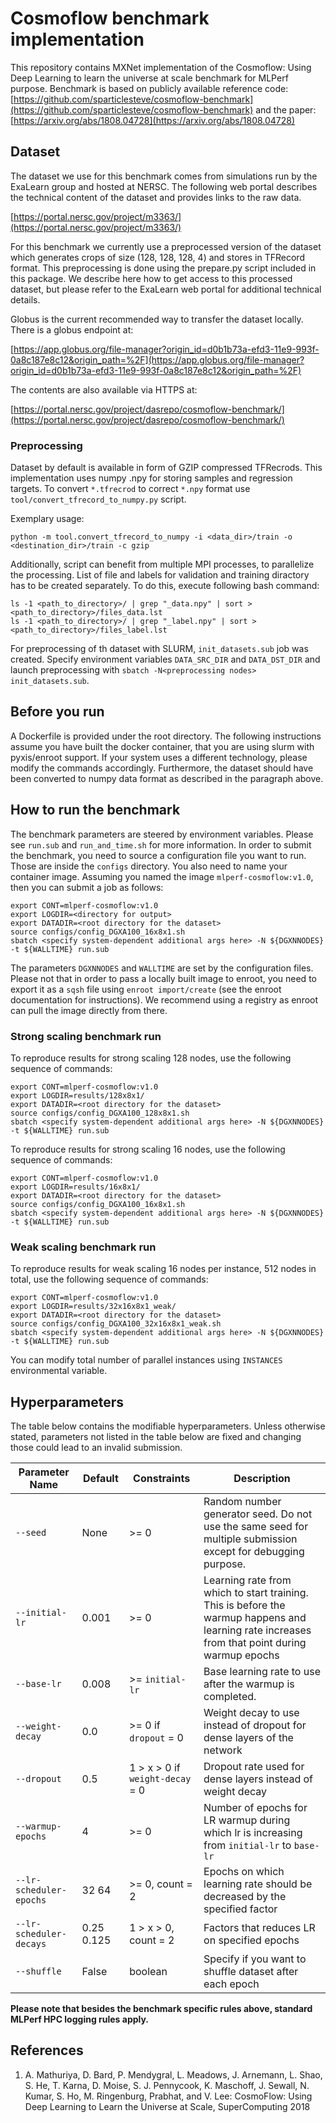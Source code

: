 # Cosmoflow benchmark implementation

This repository contains MXNet implementation of the Cosmoflow: Using Deep Learning to learn the universe at scale benchmark for MLPerf purpose.
Benchmark is based on publicly available reference code: [https://github.com/sparticlesteve/cosmoflow-benchmark](https://github.com/sparticlesteve/cosmoflow-benchmark) 
and the paper: [https://arxiv.org/abs/1808.04728](https://arxiv.org/abs/1808.04728)


## Dataset

The dataset we use for this benchmark comes from simulations run by the ExaLearn group and hosted at NERSC. The following web portal describes the technical content of the dataset and provides links to the raw data.

[https://portal.nersc.gov/project/m3363/](https://portal.nersc.gov/project/m3363/)

For this benchmark we currently use a preprocessed version of the dataset which generates crops of size (128, 128, 128, 4) and stores in TFRecord format. This preprocessing is done using the prepare.py script included in this package. We describe here how to get access to this processed dataset, but please refer to the ExaLearn web portal for additional technical details.

Globus is the current recommended way to transfer the dataset locally. There is a globus endpoint at:

[https://app.globus.org/file-manager?origin_id=d0b1b73a-efd3-11e9-993f-0a8c187e8c12&origin_path=%2F](https://app.globus.org/file-manager?origin_id=d0b1b73a-efd3-11e9-993f-0a8c187e8c12&origin_path=%2F)

The contents are also available via HTTPS at:

[https://portal.nersc.gov/project/dasrepo/cosmoflow-benchmark/](https://portal.nersc.gov/project/dasrepo/cosmoflow-benchmark/)


### Preprocessing

Dataset by default is available in form of GZIP compressed TFRecrods. This implementation uses numpy .npy for storing samples and regression targets.
To convert `*.tfrecrod` to correct `*.npy` format use `tool/convert_tfrecord_to_numpy.py` script.

Exemplary usage:
```
python -m tool.convert_tfrecord_to_numpy -i <data_dir>/train -o <destination_dir>/train -c gzip
```
Additionally, script can benefit from multiple MPI processes, to parallelize the processing.
List of file and labels for validation and training diractory has to be created separately. To do this, execute following bash command:
```
ls -1 <path_to_directory>/ | grep "_data.npy" | sort > <path_to_directory>/files_data.lst
ls -1 <path_to_directory>/ | grep "_label.npy" | sort > <path_to_directory>/files_label.lst
```

For preprocessing of th dataset with SLURM, `init_datasets.sub` job was created. Specify environment variables `DATA_SRC_DIR` and `DATA_DST_DIR` and launch preprocessing with `sbatch -N<preprocessing nodes> init_datasets.sub`.

## Before you run
A Dockerfile is provided under the root directory. The following instructions assume you have built the docker container, that you are using slurm with pyxis/enroot support. If your system
uses a different technology, please modify the commands accordingly. Furthermore, the dataset should have been converted to numpy data format as described in the paragraph above.

## How to run the benchmark
The benchmark parameters are steered by environment variables. Please see `run.sub` and `run_and_time.sh`  for more information.
In order to submit the benchmark, you need to source a configuration file you want to run. Those are inside the `configs` directory.
You also need to name your container image. Assuming you named the image `mlperf-cosmoflow:v1.0`, then you can submit a job as follows:

```
export CONT=mlperf-cosmoflow:v1.0
export LOGDIR=<directory for output>
export DATADIR=<root directory for the dataset>
source configs/config_DGXA100_16x8x1.sh
sbatch <specify system-dependent additional args here> -N ${DGXNNODES} -t ${WALLTIME} run.sub
```

The parameters `DGXNNODES` and `WALLTIME` are set by the configuration files.
Please not that in order to pass a locally built image to enroot, you need to export it as a `sqsh` file using `enroot import/create` (see the enroot documentation for instructions). 
We recommend using a registry as enroot can pull the image directly from there.

### Strong scaling benchmark run
To reproduce results for strong scaling 128 nodes, use the following sequence of commands:
```
export CONT=mlperf-cosmoflow:v1.0
export LOGDIR=results/128x8x1/
export DATADIR=<root directory for the dataset>
source configs/config_DGXA100_128x8x1.sh
sbatch <specify system-dependent additional args here> -N ${DGXNNODES} -t ${WALLTIME} run.sub
```

To reproduce results for strong scaling 16 nodes, use the following sequence of commands:
```
export CONT=mlperf-cosmoflow:v1.0
export LOGDIR=results/16x8x1/
export DATADIR=<root directory for the dataset>
source configs/config_DGXA100_16x8x1.sh
sbatch <specify system-dependent additional args here> -N ${DGXNNODES} -t ${WALLTIME} run.sub
```


### Weak scaling benchmark run
To reproduce results for weak scaling 16 nodes per instance, 512 nodes in total, use the following sequence of commands:
```
export CONT=mlperf-cosmoflow:v1.0
export LOGDIR=results/32x16x8x1_weak/
export DATADIR=<root directory for the dataset>
source configs/config_DGXA100_32x16x8x1_weak.sh
sbatch <specify system-dependent additional args here> -N ${DGXNNODES} -t ${WALLTIME} run.sub
```

You can modify total number of parallel instances using `INSTANCES` environmental variable.

## Hyperparameters

The table below contains the modifiable hyperparameters. Unless otherwise stated, parameters not listed in the table below are fixed and changing those could lead to an invalid submission.

| Parameter Name | Default | Constraints | Description |
| -------------- | ------- | ----------- | ----------- |
| `--seed`       | None    | >= 0            | Random number generator seed. Do not use the same seed for multiple submission except for debugging purpose. |
| `--initial-lr` | 0.001   | >= 0            | Learning rate from which to start training. This is before the warmup happens and learning rate increases from that point during warmup epochs |
| `--base-lr`    | 0.008   | >= `initial-lr` | Base learning rate to use after the warmup is completed. |
| `--weight-decay` | 0.0   | >= 0 if `dropout` = 0 | Weight decay to use instead of dropout for dense layers of the network |
| `--dropout`    | 0.5     | 1 > x > 0 if `weight-decay` = 0 | Dropout rate used for dense layers instead of weight decay |
| `--warmup-epochs` | 4    | >= 0 | Number of epochs for LR warmup during which lr is increasing from `initial-lr` to `base-lr` |
| `--lr-scheduler-epochs` | 32 64 | >= 0, count = 2 | Epochs on which learning rate should be decreased by the specified factor |
| `--lr-scheduler-decays` | 0.25 0.125 | 1 > x > 0, count = 2 | Factors that reduces LR on specified epochs | 
| `--shuffle` | False | boolean | Specify if you want to shuffle dataset after each epoch |


**Please note that besides the benchmark specific rules above, standard MLPerf HPC logging rules apply.**

## References
1. A. Mathuriya, D. Bard, P. Mendygral, L. Meadows, J. Arnemann, L. Shao, S. He, T. Karna, D. Moise, S. J. Pennycook, K. Maschoff, J. Sewall, N. Kumar, S. Ho, M. Ringenburg, Prabhat, and V. Lee:
CosmoFlow: Using Deep Learning to Learn the Universe at Scale, SuperComputing 2018